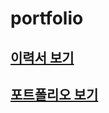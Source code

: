 # portfolio

## <a href="https://sangdon1029.github.io/portfolio/">이력서 보기<a>
## <a href="https://sangdon1029.github.io/portfolio/포트폴리오/index.html">포트폴리오 보기<a>